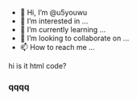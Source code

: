 - 👋 Hi, I’m @u5youwu
- 👀 I’m interested in ...
- 🌱 I’m currently learning ...
- 💞️ I’m looking to collaborate on ...
- 📫 How to reach me ...

<!---
u5youwu/u5youwu is a ✨ special ✨ repository because its `README.md` (this file) appears on your GitHub profile.
You can click the Preview link to take a look at your changes.
--->
hi is it html code?  
<h3>qqqq<h3>
